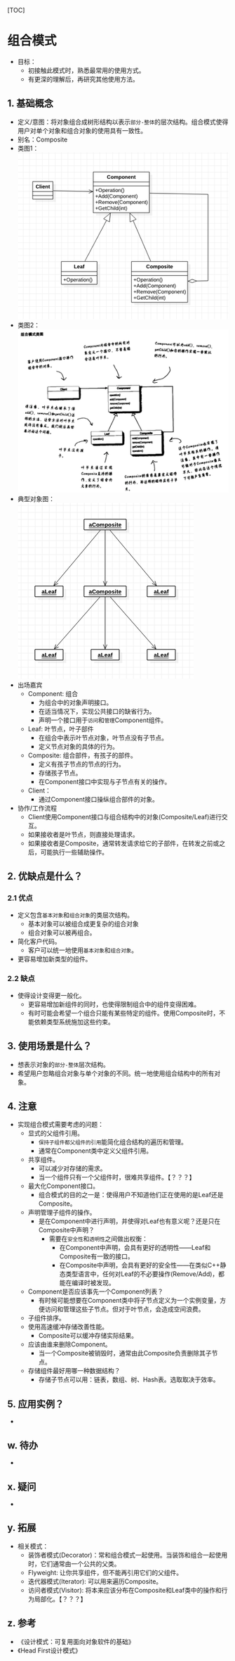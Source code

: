 [TOC]

# 组合模式
* 目标：
    * 初接触此模式时，熟悉最常用的使用方式。
    * 有更深的理解后，再研究其他使用方法。
## 1. 基础概念
* 定义/意图：将对象组合成树形结构以表示`部分-整体`的层次结构。组合模式使得用户对单个对象和组合对象的使用具有一致性。
* 别名：Composite
* 类图1：
![类图](./ClassDiagram.png)
* 类图2：
![类图](./ClassDiagram2.png)
* 典型对象图：
![对象图](./ObjectDiagram.png)
* 出场嘉宾
    * Component: 组合
        * 为组合中的对象声明接口。
        * 在适当情况下，实现公共接口的缺省行为。
        * 声明一个接口用于`访问`和`管理`Component组件。
    * Leaf: 叶节点，叶子部件
        * 在组合中表示叶节点对象，叶节点没有子节点。
        * 定义节点对象的具体的行为。
    * Composite: 组合部件，有孩子的部件。
        * 定义有孩子节点的节点的行为。
        * 存储孩子节点。
        * 在Component接口中实现与子节点有关的操作。
    * Client：
        * 通过Component接口操纵组合部件的对象。
* 协作/工作流程
    * Client使用Component接口与组合结构中的对象(Composite/Leaf)进行交互。
    * 如果接收者是叶节点，则直接处理请求。
    * 如果接收者是Composite，通常转发请求给它的子部件，在转发之前或之后，可能执行一些辅助操作。

## 2. 优缺点是什么？
### 2.1 优点
* 定义包含`基本对象`和`组合对象`的类层次结构。
    * 基本对象可以被组合成更复杂的组合对象
    * 组合对象可以被再组合。
* 简化客户代码。
    * 客户可以统一地使用`基本对象`和`组合对象`。
* 更容易增加新类型的组件。


### 2.2 缺点
* 使得设计变得更一般化。
    * 更容易增加新组件的同时，也使得限制组合中的组件变得困难。
    * 有时可能会希望一个组合只能有某些特定的组件。使用Composite时，不能依赖类型系统施加这些约束。


## 3. 使用场景是什么？
* 想表示对象的`部分-整体`层次结构。
* 希望用户忽略组合对象与单个对象的不同。统一地使用组合结构中的所有对象。


## 4. 注意
* 实现组合模式需要考虑的问题：
    * 显式的父组件引用。
        * `保持子组件都父组件的引用`能简化组合结构的遍历和管理。
        * 通常在Component类中定义父组件引用。
    * 共享组件。
        * 可以减少对存储的需求。
        * 当一个组件只有一个父组件时，很难共享组件。【？？？】
    * 最大化Component接口。
        * 组合模式的目的之一是：使得用户不知道他们正在使用的是Leaf还是Composite。
    * 声明管理子组件的操作。
        * 是在Component中进行声明，并使得对Leaf也有意义呢？还是只在Composite中声明？
            * 需要在`安全性`和`透明性`之间做出权衡：
                * 在Component中声明，会具有更好的透明性——Leaf和Composite有一致的接口。
                * 在Composite中声明，会具有更好的安全性——在类似C++静态类型语言中，任何对Leaf的不必要操作(Remove/Add)，都能在编译时被发现。
    * Component是否应该事先一个Component列表？
        * 有时候可能想要在Component类中将子节点定义为一个实例变量，方便访问和管理这些子节点。但对于叶节点，会造成空间浪费。
    * 子组件排序。
    * 使用高速缓冲存储改善性能。
        * Composite可以缓冲存储实际结果。
    * 应该由谁来删除Component。
        * 当一个Composite被销毁时，通常由此Composite负责删除其子节点。
    * 存储组件最好用哪一种数据结构？
        * 存储子节点可以用：链表，数组、树、Hash表。选取取决于效率。

## 5. 应用实例？
* 

## w. 待办
* 

## x. 疑问
* 

## y. 拓展
* 相关模式：
    * 装饰者模式(Decorator)：常和组合模式一起使用。当装饰和组合一起使用时，它们通常由一个公共的父类。
    * Flyweight: 让你共享组件，但不能再引用它们的父组件。
    * 迭代器模式(Iterator): 可以用来遍历Composite。
    * 访问者模式(Visitor): 将本来应该分布在Composite和Leaf类中的操作和行为局部化。【？？？】

## z. 参考
* 《设计模式：可复用面向对象软件的基础》
* 《Head First设计模式》

